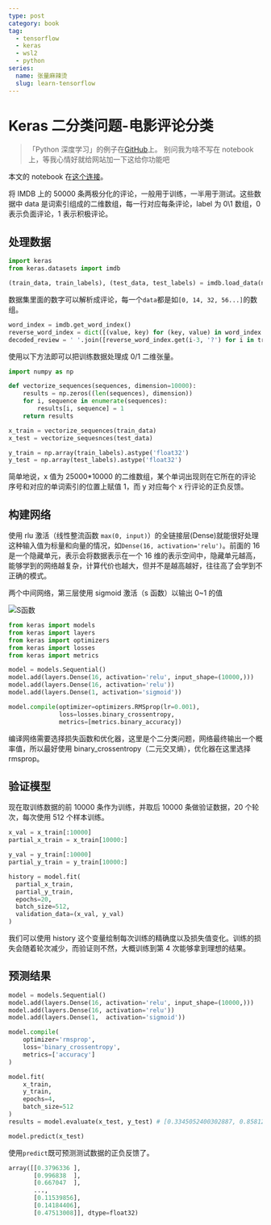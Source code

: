 ```yaml
---
type: post
category: book
tag:
  - tensorflow
  - keras
  - wsl2
  - python
series:
  name: 张量麻辣烫
  slug: learn-tensorflow
---
```


# Keras 二分类问题-电影评论分类

> 「Python 深度学习」的例子在[GitHub](https://github.com/fchollet/deep-learning-with-python-notebooks)上。
> 别问我为啥不写在 notebook 上，等我心情好就给网站加一下这给你功能吧

本文的 notebook 在[这个连接](https://github.com/gongbaodd/keras_study/blob/master/3.5%20movie%20reviews.ipynb)。

将 IMDB 上的 50000 条两极分化的评论，一般用于训练，一半用于测试。这些数据中 data 是词索引组成的二维数组，每一行对应每条评论，label 为 0\1 数组，0 表示负面评论，1 表示积极评论。

## 处理数据

```py
import keras
from keras.datasets import imdb

(train_data, train_labels), (test_data, test_labels) = imdb.load_data(num_words = 1000)
```

数据集里面的数字可以解析成评论，每一个`data`都是如`[0, 14, 32, 56...]`的数组。

```py
word_index = imdb.get_word_index()
reverse_word_index = dict([(value, key) for (key, value) in word_index.items()])
decoded_review = ' '.join([reverse_word_index.get(i-3, '?') for i in train_data[0]])
```

使用以下方法即可以把训练数据处理成 0/1 二维张量。

```py
import numpy as np

def vectorize_sequences(sequences, dimension=10000):
    results = np.zeros((len(sequences), dimension))
    for i, sequence in enumerate(sequences):
        results[i, sequence] = 1
    return results

x_train = vectorize_sequences(train_data)
x_test = vectorize_sequesnces(test_data)

y_train = np.array(train_labels).astype('float32')
y_test = np.array(test_labels).astype('float32')
```

简单地说，x 值为 25000\*10000 的二维数组，某个单词出现则在它所在的评论序号和对应的单词索引的位置上赋值 1，而 y 对应每个 x 行评论的正负反馈。

## 构建网络

使用 rlu 激活（线性整流函数 `max(0, input)`）的全链接层(Dense)就能很好处理这种输入值为标量和向量的情况，如`Dense(16, activation='relu')`。前面的 16 是一个隐藏单元，表示会将数据表示在一个 16 维的表示空间中，隐藏单元越高，能够学到的网络越复杂，计算代价也越大，但并不是越高越好，往往高了会学到不正确的模式。

两个中间网络，第三层使用 sigmoid 激活（s 函数）以输出 0~1 的值

![S函数](https://wikimedia.org/api/rest_v1/media/math/render/svg/a26a3fa3cbb41a3abfe4c7ff88d47f0181489d13)

```py
from keras import models
from keras import layers
from keras import optimizers
from keras import losses
from keras import metrics

model = models.Sequential()
model.add(layers.Dense(16, activation='relu', input_shape=(10000,)))
model.add(layers.Dense(16, activation='relu'))
model.add(layers.Dense(1, activation='sigmoid'))

model.compile(optimizer=optimizers.RMSprop(lr=0.001),
              loss=losses.binary_crossentropy,
              metrics=[metrics.binary_accuracy])
```

编译网络需要选择损失函数和优化器，这里是个二分类问题，网络最终输出一个概率值，所以最好使用 binary_crossentropy（二元交叉熵），优化器在这里选择 rmsprop。

## 验证模型

现在取训练数据的前 10000 条作为训练，并取后 10000 条做验证数据，20 个轮次，每次使用 512 个样本训练。

```py
x_val = x_train[:10000]
partial_x_train = x_train[10000:]

y_val = y_train[:10000]
partial_y_train = y_train[10000:]

history = model.fit(
  partial_x_train,
  partial_y_train,
  epochs=20,
  batch_size=512,
  validation_data=(x_val, y_val)
)
```

我们可以使用 history 这个变量绘制每次训练的精确度以及损失值变化。训练的损失会随着轮次减少，而验证则不然，大概训练到第 4 次能够拿到理想的结果。

## 预测结果

```py
model = models.Sequential()
model.add(layers.Dense(16, activation='relu', input_shape=(10000,)))
model.add(layers.Dense(16, activation='relu'))
model.add(layers.Dense(1,  activation='sigmoid'))

model.compile(
    optimizer='rmsprop',
    loss='binary_crossentropy',
    metrics=['accuracy']
)

model.fit(
    x_train,
    y_train,
    epochs=4,
    batch_size=512
)
results = model.evaluate(x_test, y_test) # [0.3345052400302887, 0.8581200242042542]

model.predict(x_test)
```

使用`predict`既可预测测试数据的正负反馈了。

```py
array([[0.3796336 ],
       [0.996838  ],
       [0.667047  ],
       ...,
       [0.11539856],
       [0.14184406],
       [0.47513008]], dtype=float32)
```
